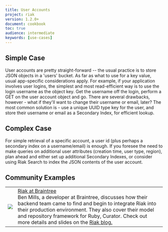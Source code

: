 ```yaml
---
title: User Accounts
project: riak
version: 1.2.0+
document: cookbook
toc: true
audience: intermediate
keywords: [use-cases]
---
```


## Simple Case

User accounts are pretty straight-forward -- the usual practice is to store JSON objects in a 'users' bucket. As far as what to use for a key value, usual app-specific considerations apply. For example, if your application involves user logins, the simplest and most read-efficient way is to use the login username as the object key. Get the username off the login, perform a GET on the user account object and go. There are several drawbacks, however - what if they'll want to change their username or email, later? The most common solution is - use a unique UUID type key for the user, and store their username or email as a Secondary Index, for efficient lookup.


## Complex Case

For simple retrieval of a specific account, a user id (plus perhaps a secondary index on a username/email) is enough. If you foresee the need to make queries on additional user attributes (creation time, user type, region), plan ahead and either set up additional Secondary Indexes, or consider using Riak Search to index the JSON contents of the user account.

## Community Examples

<table class="vid_table">
	<tr>
	    <td class="vid_td"><a href="https://player.vimeo.com/video/47535803" target="_blank" title="Riak at Braintree">
		   <img class="vid_img"src="http://b.vimeocdn.com/ts/329/711/329711886_640.jpg"/>
		 </a></td>
	    <td class="vid_td"><a href="https://player.vimeo.com/video/47535803" target="_blank" title="Riak at Braintree">Riak at Braintree</a>
		<br>
		Ben Mills, a developer at Braintree, discusses how their backend team came to find and begin to integrate Riak into their production environment. They also cover their model and repository framework for Ruby, Curator. Check out more details and slides on the <a href="http://basho.com/blog/technical/2012/08/14/riak-at-braintree/" class="riak" target="_blank">Riak blog.</a>
		</td>	    
	</tr>
</table>